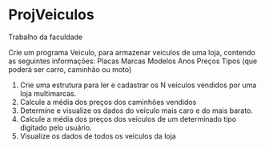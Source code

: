 # ProjVeiculos
Trabalho da faculdade

Crie um programa Veiculo, para armazenar veículos de uma loja, contendo as seguintes informações:
Placas
Marcas
Modelos
Anos
Preços
Tipos (que poderá ser carro, caminhão ou moto)

1. Crie uma estrutura para ler e cadastrar os N veículos vendidos por
uma loja multimarcas.
2. Calcule a média dos preços dos caminhões vendidos
3. Determine e visualize os dados do veículo mais caro e do mais barato.
4. Calcule a média dos preços dos veículos de um determinado tipo
digitado pelo usuário.
5. Visualize os dados de todos os veículos da loja
